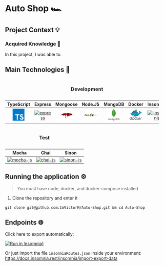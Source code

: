 # Auto Shop 🏎️

## Project Context 💡

### Acquired Knowledge 📖

In this project, I was able to:

## Main Technologies 🧰
<table>
    <caption align="center"><h3>Development</h3></caption>
    <thead>
        <tr>
            <th>TypeScript</th>
            <th>Express</th>
            <th>Mongoose</th>
            <th>Node.JS</th>
            <th>MongoDB</th>
            <th>Docker</th>
            <th>Insomnia</th>
        </tr>
    </thead>
    <tbody>
        <tr>
            <td align="center">
                <a href="https://www.typescriptlang.org/" target="_blank" rel="noreferrer"> 
                    <img 
                        src="https://raw.githubusercontent.com/devicons/devicon/master/icons/typescript/typescript-original.svg" 
                        alt="typescript" 
                        width="40" 
                        height="40"
                    />
                </a>
            </td>
            <td align="center">
                <a href="https://expressjs.com/" target="_blank">
                    <img
                        src="https://www.orafox.com/wp-content/uploads/2019/01/expressjs.png"
                        alt="express"
                        width="40"
                        height="40"
                    />
                </a>
            </td>
            <td align="center">
                <a href="https://mongoosejs.com/" target="_blank">
                    <img
                        src="https://raw.githubusercontent.com/github/explore/80688e429a7d4ef2fca1e82350fe8e3517d3494d/topics/mongoose/mongoose.png"
                        alt="mongoose"
                        width="40"
                        height="40"
                    />
                </a>
            </td>
            <td align="center">
                <a href="https://nodejs.org" target="_blank" rel="noreferrer"> 
                    <img 
                        src="https://raw.githubusercontent.com/devicons/devicon/master/icons/nodejs/nodejs-original-wordmark.svg" 
                        alt="nodejs" 
                        width="40" 
                        height="40"
                    /> 
                </a>
            </td>
            <td align="center">
                 <a href="https://www.mongodb.com/" target="_blank" rel="noreferrer"> 
                     <img 
                         src="https://raw.githubusercontent.com/devicons/devicon/master/icons/mongodb/mongodb-original-wordmark.svg" 
                         alt="mongodb" 
                         width="40" 
                         height="40"
                    /> 
                </a>
            </td>
            <td align="center">
                <a href="https://www.docker.com/" target="_blank" rel="noreferrer"> 
                    <img 
                        src="https://raw.githubusercontent.com/devicons/devicon/master/icons/docker/docker-original-wordmark.svg" 
                        alt="docker" 
                        width="40" 
                        height="40"
                    /> 
                </a>
            </td>
            <td align="center">
                <a href="https://insomnia.rest/" target="_blank" rel="noreferrer"> 
                    <img 
                        src="https://storage.googleapis.com/indie-hackers.appspot.com/product-avatars/insomnia/ibTLPyjwVebnZjMGKvz6ztarnuV2" 
                        alt="insomnia" 
                        width="40" 
                        height="40"
                    /> 
                </a>
            </td>
        </tr>
    </tbody>
</table>
<table>
    <caption align="center"><h3>Test</h3></caption>
    <thead>
        <tr>
            <th>Mocha</th>
            <th>Chai</th>
            <th>Sinon</th>
        </tr>
    </thead>
    <tbody>
        <tr>
            <td align="center">
                <a href="https://mochajs.org/" target="_blank" rel"noreferrer">
                    <img
                        src="https://avatars.githubusercontent.com/u/8770005?s=200&v=4"
                        alt="mocha-js"
                        width="40"
                        height="40"
                    />
                </a>
            </td>
             <td align="center">
                <a href="https://www.chaijs.com/" target="_blank" rel="noreferrer"> 
                    <img src="https://raw.githubusercontent.com/gist/keithamus/3d8cfbaeddf8bdf5f7cd94a3bdae0934/raw/63ca295f3aa7e1b94b598d84dfe0330383497a8c/Chai%20Logo%20(C).svg"
                        alt="chai-js" 
                        width="40" 
                        height="40"
                    /> 
                </a>
            </td>
             <td align="center">
                <a href="https://sinonjs.org/" target="_blank" rel="noreferrer"> 
                    <img 
                        src="https://sinonjs.org/assets/images/logo.png" 
                        alt="sinon-js" 
                        width="40" 
                        height="40"
                    /> 
                </a>
            </td>
        </tr>
    </tbody>
</table>

## Running the application ⚙️
 > You must have node, docker, and docker-compose installed

1. Clone the repository and enter it
```
git clone git@github.com:ImVictorM/Auto-Shop.git && cd Auto-Shop
```


## Endpoints 🌐

Click here to export automatically:

[![Run in Insomnia}](https://insomnia.rest/images/run.svg)](https://insomnia.rest/run/?label=Auto%20Shop&uri=https%3A%2F%2Fraw.githubusercontent.com%2FImVictorM%2FAuto-Shop%2Freadme%2FinsomniaRoutes.json)

Or just import the file `insomniaRoutes.json` inside your environment: https://docs.insomnia.rest/insomnia/import-export-data
